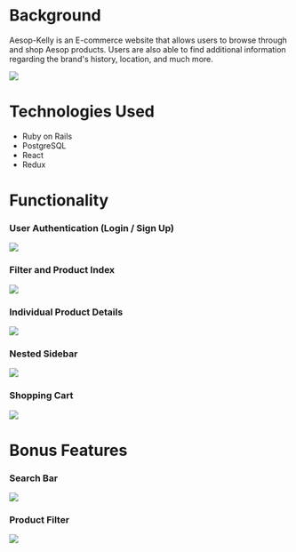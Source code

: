 # Background

Aesop-Kelly is an E-commerce website that allows users to browse through and shop Aesop products. Users are also able to find additional information regarding the brand's history, location, and much more. 

![](https://github.com/kellyk525/Aesop/blob/master/app/assets/images/gif-four.gif)

# Technologies Used
* Ruby on Rails
* PostgreSQL
* React
* Redux

# Functionality

### User Authentication (Login / Sign Up)

![](https://github.com/kellyk525/Aesop/blob/master/app/assets/images/gif-seven.gif)

### Filter and Product Index

![](https://github.com/kellyk525/Aesop/blob/master/app/assets/images/filter.gif)

### Individual Product Details

![](https://github.com/kellyk525/Aesop/blob/master/app/assets/images/gif-six.gif)

### Nested Sidebar

![](https://github.com/kellyk525/Aesop/blob/master/app/assets/images/gif-three.gif)

### Shopping Cart

![](https://github.com/kellyk525/Aesop/blob/master/app/assets/images/gif-two-new.gif)

# Bonus Features

### Search Bar

![](https://github.com/kellyk525/Aesop/blob/master/app/assets/images/gif-five.gif)


### Product Filter

![](https://github.com/kellyk525/Aesop/blob/master/app/assets/images/filter.gif)



